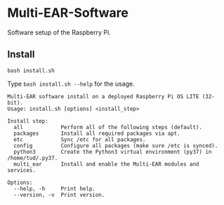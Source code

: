 # Multi-EAR-Software

Software setup of the Raspberry Pi.

## Install

```
bash install.sh
```

Type `bash install.sh --help` for the usage.
```
Multi-EAR software install on a deployed Raspberry Pi OS LITE (32-bit).
Usage: install.sh [options] <install_step>

Install step:
  all            Perform all of the following steps (default).
  packages       Install all required packages via apt.
  etc            Sync /etc for all packages.
  config         Configure all packages (make sure /etc is synced).
  python3        Create the Python3 virtual environment (py37) in /home/tud/.py37.
  multi_ear      Install and enable the Multi-EAR modules and services.

Options:
  --help, -h     Print help.
  --version, -v  Print version.
```


